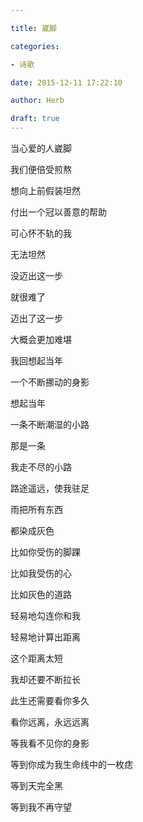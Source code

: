 ```yaml
---

title: 崴脚

categories:

- 诗歌

date: 2015-12-11 17:22:10

author: Herb

draft: true
---
```


当心爱的人崴脚

我们便倍受煎熬



想向上前假装坦然

付出一个冠以善意的帮助

可心怀不轨的我

无法坦然



没迈出这一步

就很难了

迈出了这一步

大概会更加难堪



我回想起当年

一个不断挪动的身影

想起当年

一条不断潮湿的小路



那是一条

我走不尽的小路

路途遥远，使我驻足



雨把所有东西

都染成灰色

比如你受伤的脚踝

比如我受伤的心

比如灰色的道路



轻易地勾连你和我

轻易地计算出距离

这个距离太短

我却还要不断拉长



此生还需要看你多久

看你远离，永远远离

等我看不见你的身影

等到你成为我生命线中的一枚痣

等到天完全黑

等到我不再守望